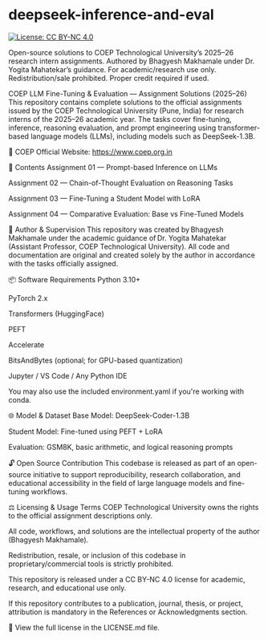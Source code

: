 # deepseek-inference-and-eval
[![License: CC BY-NC 4.0](https://img.shields.io/badge/License-CC--BY--NC%204.0-lightgrey.svg)](https://creativecommons.org/licenses/by-nc/4.0/)

Open-source solutions to COEP Technological University’s 2025–26 research intern assignments. Authored by Bhagyesh Makhamale under Dr. Yogita Mahatekar’s guidance. For academic/research use only. Redistribution/sale prohibited. Proper credit required if used.

COEP LLM Fine-Tuning & Evaluation — Assignment Solutions (2025–26)
This repository contains complete solutions to the official assignments issued by the COEP Technological University (Pune, India) for research interns of the 2025–26 academic year. The tasks cover fine-tuning, inference, reasoning evaluation, and prompt engineering using transformer-based language models (LLMs), including models such as DeepSeek-1.3B.

🔗 COEP Official Website: https://www.coep.org.in

📁 Contents
Assignment 01 — Prompt-based Inference on LLMs

Assignment 02 — Chain-of-Thought Evaluation on Reasoning Tasks

Assignment 03 — Fine-Tuning a Student Model with LoRA

Assignment 04 — Comparative Evaluation: Base vs Fine-Tuned Models

🧠 Author & Supervision
This repository was created by Bhagyesh Makhamale under the academic guidance of Dr. Yogita Mahatekar (Assistant Professor, COEP Technological University).
All code and documentation are original and created solely by the author in accordance with the tasks officially assigned.

📦 Software Requirements
Python 3.10+

PyTorch 2.x

Transformers (HuggingFace)

PEFT

Accelerate

BitsAndBytes (optional; for GPU-based quantization)

Jupyter / VS Code / Any Python IDE

You may also use the included environment.yaml if you're working with conda.

🌐 Model & Dataset
Base Model: DeepSeek-Coder-1.3B

Student Model: Fine-tuned using PEFT + LoRA

Evaluation: GSM8K, basic arithmetic, and logical reasoning prompts

🔓 Open Source Contribution
This codebase is released as part of an open-source initiative to support reproducibility, research collaboration, and educational accessibility in the field of large language models and fine-tuning workflows.

⚖️ Licensing & Usage Terms
COEP Technological University owns the rights to the official assignment descriptions only.

All code, workflows, and solutions are the intellectual property of the author (Bhagyesh Makhamale).

Redistribution, resale, or inclusion of this codebase in proprietary/commercial tools is strictly prohibited.

This repository is released under a CC BY-NC 4.0 license for academic, research, and educational use only.

If this repository contributes to a publication, journal, thesis, or project, attribution is mandatory in the References or Acknowledgments section.

📄 View the full license in the LICENSE.md file.
